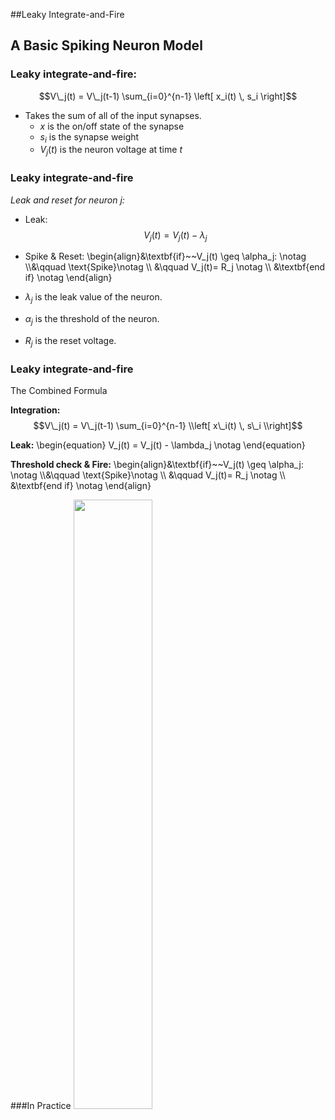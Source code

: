 ##Leaky Integrate-and-Fire
## A Basic Spiking Neuron Model


### Leaky integrate-and-fire:
$$V\_j(t) =  V\_j(t-1) \sum_{i=0}^{n-1} \left[ x_i(t) \, s_i \right]$$

- Takes the sum of all of the input synapses.
	- $x$ is the on/off state of the synapse
	- $s_i$ is the synapse weight
	- $V_j(t)$ is the neuron voltage at time $t$


### Leaky integrate-and-fire
*Leak and reset for neuron $j$:*

- Leak: <!-- .element: class="fragment roll-in visible current-fragment" data-fragment-index="1" -->
$$V_j(t) = V_j(t) - \lambda_j $$
- Spike & Reset: <!-- .element: class="fragment roll-in visible current-fragment" data-fragment-index="3" -->
\begin{align}&\textbf{if}~~V\_j(t) \geq \alpha\_j: \notag \\\\&\qquad \text{Spike}\notag \\\\ &\qquad V\_j(t)= R\_j \notag \\\\ &\textbf{end if} \notag \end{align}

- $\lambda_j$ is the leak value of the neuron.  <!-- .element: class="fragment roll-in visible current-fragment" data-fragment-index="1" -->
- $\alpha_j$ is the threshold of the neuron. <!-- .element: class="fragment roll-in visible current-fragment" data-fragment-index="3" -->
- $R_j$ is the reset voltage. <!-- .element: class="fragment roll-in visible current-fragment" data-fragment-index="3" -->


### Leaky integrate-and-fire
The Combined Formula

**Integration:**
$$V\_j(t) =  V\_j(t-1) \sum_{i=0}^{n-1} \\left[ x\_i(t) \, s\_i \\right]$$

**Leak:**
\begin{equation}
        V_j(t) = V_j(t) - \lambda_j   \notag
\end{equation}

**Threshold check & Fire:**
\begin{align}&\textbf{if}~~V\_j(t) \geq \alpha\_j: \notag \\\\&\qquad \text{Spike}\notag \\\\ &\qquad V\_j(t)= R\_j \notag \\\\ &\textbf{end if} \notag \end{align}


###In Practice
<img src="./tn_slides/leak.png" width="50%">
